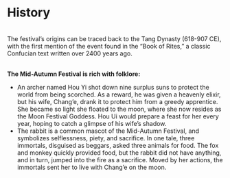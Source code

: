 # History 
\
The festival’s origins can be traced back to the Tang Dynasty (618-907 CE), with the first mention of the event found in the “Book of Rites,” a classic Confucian text written over 2400 years ago.  

\
**The Mid-Autumn Festival is rich with folklore:**
* An archer named Hou Yi shot down nine surplus suns to protect the world from being scorched. As a reward, he was given a heavenly elixir, but his wife, Chang’e, drank it to protect him from a greedy apprentice. She became so light she floated to the moon, where she now resides as the Moon Festival Goddess. Hou Ui would prepare a feast for her every year, hoping to catch a glimpse of his wife’s shadow.
* The rabbit is a common mascot of the Mid-Autumn Festival, and symbolizes selflessness, piety, and sacrifice. In one tale, three immortals, disguised as beggars, asked three animals for food. The fox and monkey quickly provided food, but the rabbit did not have anything, and in turn, jumped into the fire as a sacrifice. Moved by her actions, the immortals sent her to live with Chang’e on the moon. 
